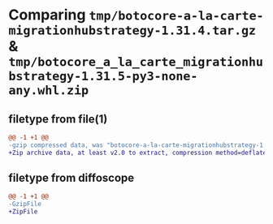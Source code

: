 # Comparing `tmp/botocore-a-la-carte-migrationhubstrategy-1.31.4.tar.gz` & `tmp/botocore_a_la_carte_migrationhubstrategy-1.31.5-py3-none-any.whl.zip`

## filetype from file(1)

```diff
@@ -1 +1 @@
-gzip compressed data, was "botocore-a-la-carte-migrationhubstrategy-1.31.4.tar", last modified: Tue Jul 18 01:55:19 2023, max compression
+Zip archive data, at least v2.0 to extract, compression method=deflate
```

## filetype from diffoscope

```diff
@@ -1 +1 @@
-GzipFile
+ZipFile
```

